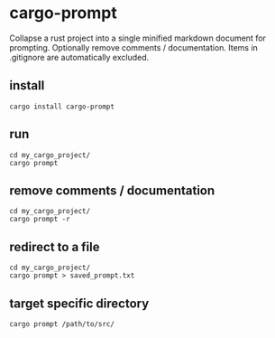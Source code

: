 # cargo-prompt
Collapse a rust project into a single minified markdown document for prompting.  Optionally remove comments / documentation.  Items in .gitignore are automatically excluded.

## install

```shell
cargo install cargo-prompt
```

## run

```shell
cd my_cargo_project/
cargo prompt
```

## remove comments / documentation

```shell
cd my_cargo_project/
cargo prompt -r
```

## redirect to a file

```shell
cd my_cargo_project/
cargo prompt > saved_prompt.txt
```

## target specific directory

```shell
cargo prompt /path/to/src/
```
